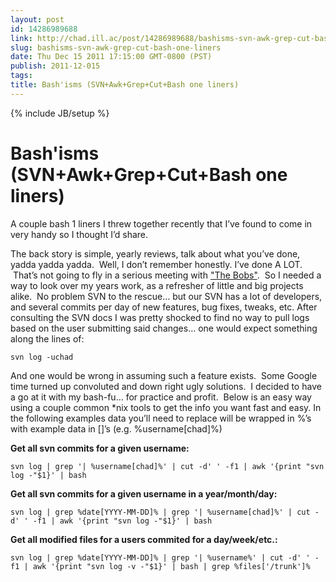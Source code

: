 ```yaml
---
layout: post
id: 14286989688
link: http://chad.ill.ac/post/14286989688/bashisms-svn-awk-grep-cut-bash-one-liners
slug: bashisms-svn-awk-grep-cut-bash-one-liners
date: Thu Dec 15 2011 17:15:00 GMT-0800 (PST)
publish: 2011-12-015
tags: 
title: Bash'isms (SVN+Awk+Grep+Cut+Bash one liners)
---
```

{% include JB/setup %}


Bash'isms (SVN+Awk+Grep+Cut+Bash one liners)
============================================

A couple bash 1 liners I threw together recently that I’ve found to come
in very handy so I thought I’d share.

The back story is simple, yearly reviews, talk about what you’ve done,
yadda yadda yadda.  Well, I don’t remember honestly. I’ve done A LOT.
 That’s not going to fly in a serious meeting with ["The
Bobs"](http://www.youtube.com/watch?v=2SoWNMNKNeM).  So I needed a way
to look over my years work, as a refresher of little and big projects
alike.  No problem SVN to the rescue… but our SVN has a lot of
developers, and several commits per day of new features, bug fixes,
tweaks, etc. After consulting the SVN docs I was pretty shocked to find
no way to pull logs based on the user submitting said changes… one would
expect something along the lines of:

    svn log -uchad

And one would be wrong in assuming such a feature exists.  Some Google
time turned up convoluted and down right ugly solutions.  I decided to
have a go at it with my bash-fu… for practice and profit.  Below is an
easy way using a couple common \*nix tools to get the info you want fast
and easy. In the following examples data you’ll need to replace will be
wrapped in %’s with example data in []’s (e.g. %username[chad]%)

**Get all svn commits for a given username:**

    svn log | grep '| %username[chad]%' | cut -d' ' -f1 | awk '{print "svn log -"$1}' | bash 

**Get all svn commits for a given username in a year/month/day:**

    svn log | grep %date[YYYY-MM-DD]% | grep '| %username[chad]%' | cut -d' ' -f1 | awk '{print "svn log -"$1}' | bash 

**Get all modified files for a users commited for a day/week/etc.:**

    svn log | grep %date[YYYY-MM-DD]% | grep '| %username%' | cut -d' ' -f1 | awk '{print "svn log -v -"$1}' | bash | grep %files['/trunk']%

